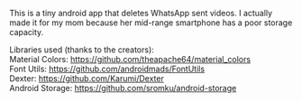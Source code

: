 This is a tiny android app that deletes WhatsApp sent videos. I actually made it for my mom because her mid-range smartphone has a poor storage capacity.

Libraries used (thanks to the creators):<br>
Material Colors: https://github.com/theapache64/material_colors<br>
Font Utils: https://github.com/androidmads/FontUtils<br>
Dexter: https://github.com/Karumi/Dexter<br>
Android Storage: https://github.com/sromku/android-storage<br>